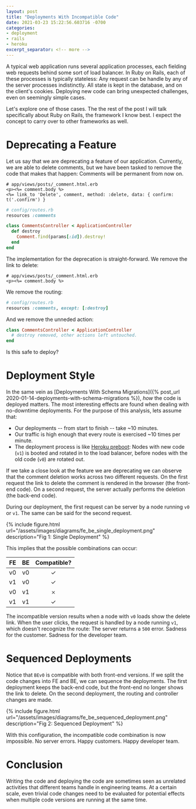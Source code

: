 ```yaml
---
layout: post
title: "Deployments With Incompatible Code"
date: 2021-03-23 15:22:56.603716 -0700
categories:
- deployment
- rails
- heroku
excerpt_separator: <!-- more -->
---
```


A typical web application runs several application processes, each fielding web requests behind some sort of load balancer. In Ruby on Rails, each of these processes is typically stateless: Any request can be handle by any of the server processes indistinctly. All state is kept in the database, and on the client's cookies. Deploying new code can bring unexpected challenges, even on seemingly simple cases.

Let's explore one of those cases. The the rest of the post I will talk specifically about Ruby on Rails, the framework I know best. I expect the concept to carry over to other frameworks as well.

<!-- more -->

# Deprecating a Feature

Let us say that we are deprecating a feature of our application. Currently, we are able to delete comments, but we have been tasked to remove the code that makes that happen: Comments will be permanent from now on.

```erb
# app/views/posts/_comment.html.erb
<p><%= comment.body %>
<%= link_to 'Delete', comment, method: :delete, data: { confirm: t('.confirm') }
```

```ruby
# config/routes.rb
resources :comments
```

```ruby
class CommentsController < ApplicationController
  def destroy
    Comment.find(params[:id]).destroy!
  end
end
```

The implementation for the deprecation is straight-forward. We remove the link to delete:


```erb
# app/views/posts/_comment.html.erb
<p><%= comment.body %>
```

We remove the routing:
```ruby
# config/routes.rb
resources :comments, except: [:destroy]
```

And we remove the unneded action:

```ruby
class CommentsController < ApplicationController
  # destroy removed, other actions left untouched.
end
```

Is this safe to deploy?

# Deployment Style

In the same vein as [Deployments With Schema Migrations]({% post_url 2020-01-14-deployments-with-schema-migrations %}), *how* the code is deployed matters. The most interesting effects are found when dealing with no-downtime deployments. For the purpose of this analysis, lets assume that:

- Our deployments -- from start to finish -- take ~10 minutes.
- Our traffic is high enough that every route is exercised ~10 times per minute.
- The deployment process is like [Heroku preboot][preboot]: Nodes with new code (`v1`) is booted and rotated in to the load balancer, before nodes with the old code (`v0`) are rotated out.

If we take a close look at the feature we are deprecating we can observe that the comment deletion works across two different requests. On the first request the link to delete the comment is rendered in the browser (the front-end code). On a second request, the server actually performs the deletion (the back-end code).

During our deployment, the first request can be server by a node running `v0` or `v1`. The same can be said for the second request.

{% include figure.html url="/assets/images/diagrams/fe_be_single_deployment.png" description="Fig 1: Single Deployment" %}

This implies that the possible combinations can occur:

| FE | BE | Compatible? |
|:--:|:--:|:-----------:|
| v0 | v0 |      ✓      |
| v1 | v0 |      ✓      |
| v0 | v1 |     𐄂      |
| v1 | v1 |      ✓      |

The incompatible version results when a node with `v0` loads show the delete link. When the user clicks, the request is handled by a node running `v1`, which doesn't recognize the route: The server returns a `500` error. Sadness for the customer. Sadness for the developer team.

# Sequenced Deployments

Notice that `BEv0` is compatible with both front-end versions. If we split the code changes into FE and BE, we can sequence the deployments. The first deployment keeps the back-end code, but the front-end no longer shows the link to delete. On the second deployment, the routing and controller changes are made.

{% include figure.html url="/assets/images/diagrams/fe_be_sequenced_deployment.png" description="Fig 2: Sequenced Deployment" %}

With this configuration, the incompatible code combination is now impossible. No server errors. Happy customers. Happy developer team.

# Conclusion

Writing the code and deploying the code are sometimes seen as unrelated activities that different teams handle in engineering teams. At a certain scale, even trivial code changes need to be evaluated for potential effects when multiple code versions are running at the same time.

[preboot]: https://devcenter.heroku.com/articles/preboot
